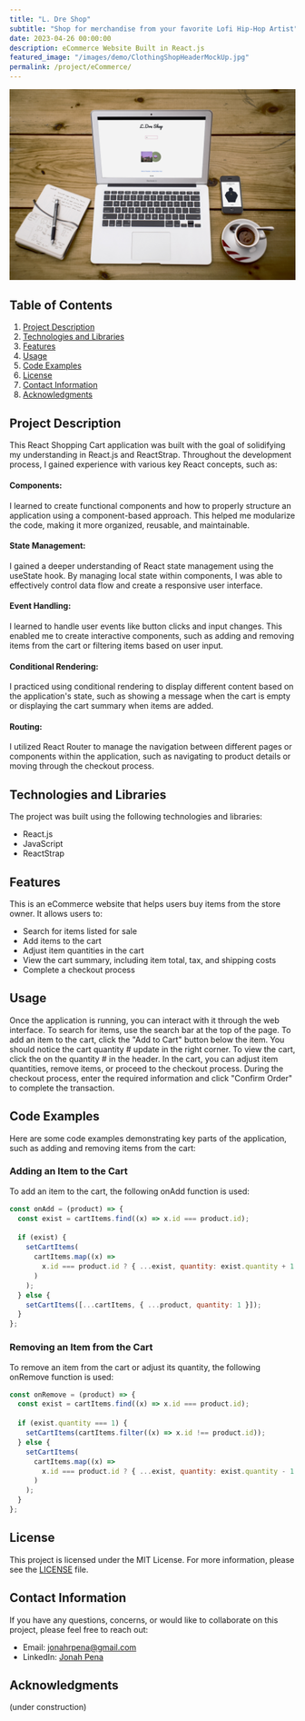 ```yaml
---
title: "L. Dre Shop"
subtitle: "Shop for merchandise from your favorite Lofi Hip-Hop Artist"
date: 2023-04-26 00:00:00
description: eCommerce Website Built in React.js
featured_image: "/images/demo/ClothingShopHeaderMockUp.jpg"
permalink: /project/eCommerce/
---
```


![](/images/demo/ClothingShop/ClothingShopHeaderMockUp.jpg)

## Table of Contents

1. [Project Description](#project-description)
2. [Technologies and Libraries](#technologies-and-libraries)
3. [Features](#features)
4. [Usage](#usage)
5. [Code Examples](#code-examples)
6. [License](#license)
7. [Contact Information](#contact-information)
8. [Acknowledgments](#acknowledgments)

## Project Description

This React Shopping Cart application was built with the goal of solidifying my understanding in React.js and ReactStrap. Throughout the development process, I gained experience with various key React concepts, such as:

#### Components:

I learned to create functional components and how to properly structure an application using a component-based approach. This helped me modularize the code, making it more organized, reusable, and maintainable.

#### State Management:

I gained a deeper understanding of React state management using the useState hook. By managing local state within components, I was able to effectively control data flow and create a responsive user interface.

#### Event Handling:

I learned to handle user events like button clicks and input changes. This enabled me to create interactive components, such as adding and removing items from the cart or filtering items based on user input.

#### Conditional Rendering:

I practiced using conditional rendering to display different content based on the application's state, such as showing a message when the cart is empty or displaying the cart summary when items are added.

#### Routing:

I utilized React Router to manage the navigation between different pages or components within the application, such as navigating to product details or moving through the checkout process.

## Technologies and Libraries

The project was built using the following technologies and libraries:

- React.js
- JavaScript
- ReactStrap

## Features

This is an eCommerce website that helps users buy items from the store owner. It allows users to:

- Search for items listed for sale
- Add items to the cart
- Adjust item quantities in the cart
- View the cart summary, including item total, tax, and shipping costs
- Complete a checkout process

## Usage

Once the application is running, you can interact with it through the web interface. To search for items, use the search bar at the top of the page. To add an item to the cart, click the "Add to Cart" button below the item. You should notice the cart quantity # update in the right corner. To view the cart, click the on the quantity # in the header. In the cart, you can adjust item quantities, remove items, or proceed to the checkout process. During the checkout process, enter the required information and click "Confirm Order" to complete the transaction.

## Code Examples

Here are some code examples demonstrating key parts of the application, such as adding and removing items from the cart:

### Adding an Item to the Cart

To add an item to the cart, the following onAdd function is used:

```javascript
const onAdd = (product) => {
  const exist = cartItems.find((x) => x.id === product.id);

  if (exist) {
    setCartItems(
      cartItems.map((x) =>
        x.id === product.id ? { ...exist, quantity: exist.quantity + 1 } : x
      )
    );
  } else {
    setCartItems([...cartItems, { ...product, quantity: 1 }]);
  }
};
```

### Removing an Item from the Cart

To remove an item from the cart or adjust its quantity, the following onRemove function is used:

```javascript
const onRemove = (product) => {
  const exist = cartItems.find((x) => x.id === product.id);

  if (exist.quantity === 1) {
    setCartItems(cartItems.filter((x) => x.id !== product.id));
  } else {
    setCartItems(
      cartItems.map((x) =>
        x.id === product.id ? { ...exist, quantity: exist.quantity - 1 } : x
      )
    );
  }
};
```

## License

This project is licensed under the MIT License. For more information, please see the [LICENSE](LICENSE) file.

## Contact Information

If you have any questions, concerns, or would like to collaborate on this project, please feel free to reach out:

- Email: jonahrpena@gmail.com
- LinkedIn: [Jonah Pena](https://www.linkedin.com/in/jonahpena/)

## Acknowledgments

(under construction)
